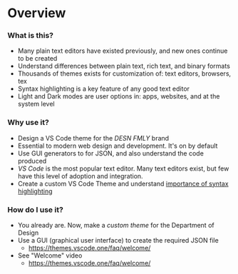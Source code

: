 # Overview

### What is this?

* Many plain text editors have existed previously, and new ones continue to be created
* Understand differences between plain text, rich text, and binary formats
* Thousands of themes exists for customization of: text editors, browsers, tex
* Syntax highlighting is a key feature of any good text editor
* Light and Dark modes are user options in: apps, websites, and at the system level

### Why use it?

* Design a VS Code theme for the _DESN FMLY_ brand
* Essential to modern web design and development. It's on by default
* Use GUI generators to for JSON, and also understand the code produced
* _VS Code_ is the most popular text editor. Many text editors exist, but few have this level of adoption and integration.
* Create a custom VS Code Theme and understand [importance of syntax highlighting](https://en.wikipedia.org/wiki/Syntax\_highlighting)

### How do I use it?

* You already are. Now, make a _custom theme_ for the Department of Design
* Use a GUI (graphical user interface) to create the required JSON file
  * https://themes.vscode.one/faq/welcome/
* See "Welcome" video
  * https://themes.vscode.one/faq/welcome/
